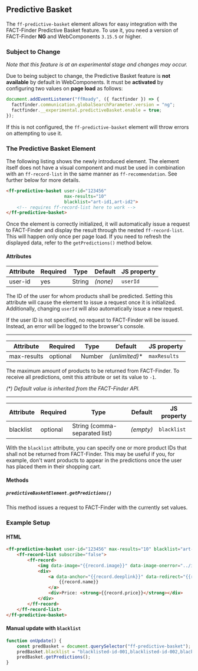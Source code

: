 ## Predictive Basket

The `ff-predictive-basket` element allows for easy integration with the FACT-Finder Predictive Basket feature.
To use it, you need a version of FACT-Finder **NG** and WebComponents `3.15.5` or higher.

### Subject to Change

_Note that this feature is at an experimental stage and changes may occur._

Due to being subject to change, the Predictive Basket feature is **not available** by default in WebComponents.
It must be **activated** by configuring two values on **page load** as follows:

```js
document.addEventListener("ffReady", ({ factfinder }) => {
  factfinder.communication.globalSearchParameter.version = "ng";
  factfinder.__experimental.predictiveBasket.enable = true;
});
```

If this is not configured, the `ff-predictive-basket` element will throw errors on attempting to use it.

### The Predictive Basket Element

The following listing shows the newly introduced element.
The element itself does not have a visual component and must be used in combination with an `ff-record-list` in the same manner as `ff-recommendation`.
See further below for more details.

```html
<ff-predictive-basket user-id="123456"
                      max-results="10"
                      blacklist="art-id1,art-id2">
    <!-- requires ff-record-list here to work -->
</ff-predictive-basket>
```

Once the element is correctly initialized, it will automatically issue a request to FACT-Finder and display the result through the nested `ff-record-list`.
This will happen only once per page load.
If you need to refresh the displayed data, refer to the `getPredictions()` method below.

#### Attributes

Attribute | Required | Type | Default | JS property
--------- | -------- | ---- | ------- | -----------
user-id   | yes      | String | _(none)_ | `userId`

The ID of the user for whom products shall be predicted.
Setting this attribute will cause the element to issue a request once it is initialized.
Additionally, changing `userId` will also automatically issue a new request.

If the user ID is not specified, no request to FACT-Finder will be issued.
Instead, an error will be logged to the browser's console.

---

Attribute | Required | Type | Default | JS property
--------- | -------- | ---- | ------- | -----------
max-results | optional | Number |  _(unlimited)_* | `maxResults`

The maximum amount of products to be returned from FACT-Finder.
To receive all predictions, omit this attribute or set its value to `-1`.

_(*) Default value is inherited from the FACT-Finder API._

---

Attribute | Required | Type | Default | JS property
--------- | -------- | ---- | ------- | -----------
blacklist | optional | String (comma-separated list) | _(empty)_ | `blacklist`

With the `blacklist` attribute, you can specify one or more product IDs that shall not be returned from FACT-Finder.
This may be useful if you, for example, don't want products to appear in the predictions once the user has placed them in their shopping cart.

#### Methods

##### `predictiveBasketElement.getPredictions()`

This method issues a request to FACT-Finder with the currently set values.


### Example Setup

#### HTML
```html
<ff-predictive-basket user-id="123456" max-results="10" blacklist="art-id1,art-id2">
    <ff-record-list subscribe="false">
        <ff-record>
            <img data-image="{{record.image}}" data-image-onerror="../img_not_found.gif">
            <div>
                <a data-anchor="{{record.deeplink}}" data-redirect="{{record.deeplink}}">
                    {{record.name}}
                </a>
                <div>Price: <strong>{{record.price}}</strong></div>
            </div>
        </ff-record>
    </ff-record-list>
</ff-predictive-basket>
```

#### Manual update with `blacklist`
```js
function onUpdate() {
    const predBasket = document.querySelector("ff-predictive-basket");
    predBasket.blacklist = "blacklisted-id-001,blacklisted-id-002,blacklisted-id-003";
    predBasket.getPredictions();
}
```
